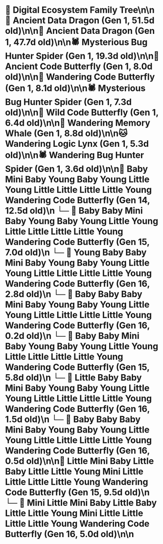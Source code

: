 # 🌳 Digital Ecosystem Family Tree\n\n🐉 Ancient Data Dragon (Gen 1, 51.5d old)\n\n🐉 Ancient Data Dragon (Gen 1, 47.7d old)\n\n🕷️ Mysterious Bug Hunter Spider (Gen 1, 19.3d old)\n\n🦋 Ancient Code Butterfly (Gen 1, 8.0d old)\n\n🦋 Wandering Code Butterfly (Gen 1, 8.1d old)\n\n🕷️ Mysterious Bug Hunter Spider (Gen 1, 7.3d old)\n\n🦋 Wild Code Butterfly (Gen 1, 6.4d old)\n\n🐋 Wandering Memory Whale (Gen 1, 8.8d old)\n\n🐱 Wandering Logic Lynx (Gen 1, 5.3d old)\n\n🕷️ Wandering Bug Hunter Spider (Gen 1, 3.6d old)\n\n🦋 Baby Mini Baby Young Baby Young Little Young Little Little Little Little Young Wandering Code Butterfly (Gen 14, 12.5d old)\n  └─ 🦋 Baby Baby Mini Baby Young Baby Young Little Young Little Little Little Little Young Wandering Code Butterfly (Gen 15, 7.0d old)\n    └─ 🦋 Young Baby Baby Mini Baby Young Baby Young Little Young Little Little Little Little Young Wandering Code Butterfly (Gen 16, 2.8d old)\n    └─ 🦋 Baby Baby Baby Mini Baby Young Baby Young Little Young Little Little Little Little Young Wandering Code Butterfly (Gen 16, 0.2d old)\n  └─ 🦋 Baby Baby Mini Baby Young Baby Young Little Young Little Little Little Little Young Wandering Code Butterfly (Gen 15, 5.8d old)\n    └─ 🦋 Little Baby Baby Mini Baby Young Baby Young Little Young Little Little Little Little Young Wandering Code Butterfly (Gen 16, 1.5d old)\n    └─ 🦋 Baby Baby Baby Mini Baby Young Baby Young Little Young Little Little Little Little Young Wandering Code Butterfly (Gen 16, 0.5d old)\n\n🦋 Little Mini Baby Little Baby Little Little Young Mini Little Little Little Little Young Wandering Code Butterfly (Gen 15, 9.5d old)\n  └─ 🦋 Mini Little Mini Baby Little Baby Little Little Young Mini Little Little Little Little Young Wandering Code Butterfly (Gen 16, 5.0d old)\n\n